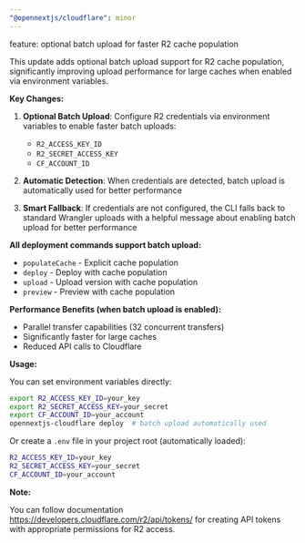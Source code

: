 ```yaml
---
"@opennextjs/cloudflare": minor
---
```


feature: optional batch upload for faster R2 cache population

This update adds optional batch upload support for R2 cache population, significantly improving upload performance for large caches when enabled via environment variables.

**Key Changes:**

1. **Optional Batch Upload**: Configure R2 credentials via environment variables to enable faster batch uploads:

   - `R2_ACCESS_KEY_ID`
   - `R2_SECRET_ACCESS_KEY`
   - `CF_ACCOUNT_ID`

2. **Automatic Detection**: When credentials are detected, batch upload is automatically used for better performance

3. **Smart Fallback**: If credentials are not configured, the CLI falls back to standard Wrangler uploads with a helpful message about enabling batch upload for better performance

**All deployment commands support batch upload:**

- `populateCache` - Explicit cache population
- `deploy` - Deploy with cache population
- `upload` - Upload version with cache population
- `preview` - Preview with cache population

**Performance Benefits (when batch upload is enabled):**

- Parallel transfer capabilities (32 concurrent transfers)
- Significantly faster for large caches
- Reduced API calls to Cloudflare

**Usage:**

You can set environment variables directly:

```bash
export R2_ACCESS_KEY_ID=your_key
export R2_SECRET_ACCESS_KEY=your_secret
export CF_ACCOUNT_ID=your_account
opennextjs-cloudflare deploy  # batch upload automatically used
```

Or create a `.env` file in your project root (automatically loaded):

```bash
R2_ACCESS_KEY_ID=your_key
R2_SECRET_ACCESS_KEY=your_secret
CF_ACCOUNT_ID=your_account
```

**Note:**

You can follow documentation https://developers.cloudflare.com/r2/api/tokens/ for creating API tokens with appropriate permissions for R2 access.
